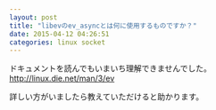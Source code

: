 ```yaml
---
layout: post
title: "libevのev_asyncとは何に使用するものですか？"
date: 2015-04-12 04:26:51
categories: linux socket
---
```

<p>ドキュメントを読んでもいまいち理解できませんでした。<br>
<a href="http://linux.die.net/man/3/ev" rel="nofollow">http://linux.die.net/man/3/ev</a></p>

<p>詳しい方がいましたら教えていただけると助かります。</p>
